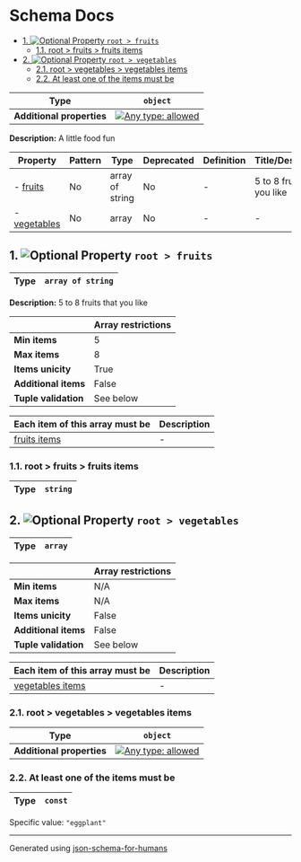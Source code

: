 # Schema Docs

- [1. ![Optional](https://img.shields.io/badge/Optional-yellow) Property `root > fruits`](#fruits)
  - [1.1. root > fruits > fruits items](#autogenerated_heading_2)
- [2. ![Optional](https://img.shields.io/badge/Optional-yellow) Property `root > vegetables`](#vegetables)
  - [2.1. root > vegetables > vegetables items](#autogenerated_heading_3)
  - [2.2. At least one of the items must be](#autogenerated_heading_4)

| Type                      | `object`                                                                                                                          |
| ------------------------- | --------------------------------------------------------------------------------------------------------------------------------- |
| **Additional properties** | [![Any type: allowed](https://img.shields.io/badge/Any%20type-allowed-green)](# "Additional Properties of any type are allowed.") |

**Description:** A little food fun

| Property                     | Pattern | Type            | Deprecated | Definition | Title/Description           |
| ---------------------------- | ------- | --------------- | ---------- | ---------- | --------------------------- |
| - [fruits](#fruits )         | No      | array of string | No         | -          | 5 to 8 fruits that you like |
| - [vegetables](#vegetables ) | No      | array           | No         | -          | -                           |

## <a name="fruits"></a>1. ![Optional](https://img.shields.io/badge/Optional-yellow) Property `root > fruits`

| Type | `array of string` |
| ---- | ----------------- |

**Description:** 5 to 8 fruits that you like

|                      | Array restrictions |
| -------------------- | ------------------ |
| **Min items**        | 5                  |
| **Max items**        | 8                  |
| **Items unicity**    | True               |
| **Additional items** | False              |
| **Tuple validation** | See below          |

| Each item of this array must be | Description |
| ------------------------------- | ----------- |
| [fruits items](#fruits_items)   | -           |

### <a name="autogenerated_heading_2"></a>1.1. root > fruits > fruits items

| Type | `string` |
| ---- | -------- |

## <a name="vegetables"></a>2. ![Optional](https://img.shields.io/badge/Optional-yellow) Property `root > vegetables`

| Type | `array` |
| ---- | ------- |

|                      | Array restrictions |
| -------------------- | ------------------ |
| **Min items**        | N/A                |
| **Max items**        | N/A                |
| **Items unicity**    | False              |
| **Additional items** | False              |
| **Tuple validation** | See below          |

| Each item of this array must be       | Description |
| ------------------------------------- | ----------- |
| [vegetables items](#vegetables_items) | -           |

### <a name="autogenerated_heading_3"></a>2.1. root > vegetables > vegetables items

| Type                      | `object`                                                                                                                          |
| ------------------------- | --------------------------------------------------------------------------------------------------------------------------------- |
| **Additional properties** | [![Any type: allowed](https://img.shields.io/badge/Any%20type-allowed-green)](# "Additional Properties of any type are allowed.") |

### <a name="autogenerated_heading_4"></a>2.2. At least one of the items must be

| Type | `const` |
| ---- | ------- |

Specific value: `"eggplant"`

----------------------------------------------------------------------------------------------------------------------------
Generated using [json-schema-for-humans](https://github.com/coveooss/json-schema-for-humans)

